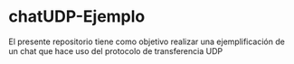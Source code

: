 # chatUDP-Ejemplo
El presente repositorio tiene como objetivo realizar una ejemplificación de un chat que hace uso del protocolo de transferencia UDP
